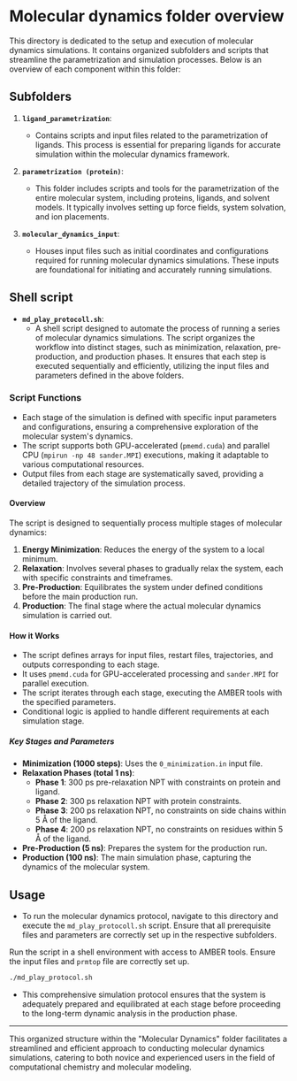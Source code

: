 # Molecular dynamics folder overview

This directory is dedicated to the setup and execution of molecular dynamics simulations. It contains organized subfolders and scripts that streamline the parametrization and simulation processes. Below is an overview of each component within this folder:

## Subfolders

1. **`ligand_parametrization`**:
   - Contains scripts and input files related to the parametrization of ligands. This process is essential for preparing ligands for accurate simulation within the molecular dynamics framework.

2. **`parametrization (protein)`**:
   - This folder includes scripts and tools for the parametrization of the entire molecular system, including proteins, ligands, and solvent models. It typically involves setting up force fields, system solvation, and ion placements.
    
3. **`molecular_dynamics_input`**:
   - Houses input files such as initial coordinates and configurations required for running molecular dynamics simulations. These inputs are foundational for initiating and accurately running simulations.


## Shell script

- **`md_play_protocoll.sh`**:
   - A shell script designed to automate the process of running a series of molecular dynamics simulations. The script organizes the workflow into distinct stages, such as minimization, relaxation, pre-production, and production phases. It ensures that each step is executed sequentially and efficiently, utilizing the input files and parameters defined in the above folders.

### Script Functions
   - Each stage of the simulation is defined with specific input parameters and configurations, ensuring a comprehensive exploration of the molecular system's dynamics.
   - The script supports both GPU-accelerated (`pmemd.cuda`) and parallel CPU (`mpirun -np 48 sander.MPI`) executions, making it adaptable to various computational resources.
   - Output files from each stage are systematically saved, providing a detailed trajectory of the simulation process.

#### Overview

The script is designed to sequentially process multiple stages of molecular dynamics:

1. **Energy Minimization**: Reduces the energy of the system to a local minimum.
2. **Relaxation**: Involves several phases to gradually relax the system, each with specific constraints and timeframes.
3. **Pre-Production**: Equilibrates the system under defined conditions before the main production run.
4. **Production**: The final stage where the actual molecular dynamics simulation is carried out.

#### How it Works

- The script defines arrays for input files, restart files, trajectories, and outputs corresponding to each stage.
- It uses `pmemd.cuda` for GPU-accelerated processing and `sander.MPI` for parallel execution.
- The script iterates through each stage, executing the AMBER tools with the specified parameters.
- Conditional logic is applied to handle different requirements at each simulation stage.

##### Key Stages and Parameters

- **Minimization (1000 steps)**: Uses the `0_minimization.in` input file.
- **Relaxation Phases (total 1 ns)**:
  - **Phase 1**: 300 ps pre-relaxation NPT with constraints on protein and ligand.
  - **Phase 2**: 300 ps relaxation NPT with protein constraints.
  - **Phase 3**: 200 ps relaxation NPT, no constraints on side chains within 5 Å of the ligand.
  - **Phase 4**: 200 ps relaxation NPT, no constraints on residues within 5 Å of the ligand.
- **Pre-Production (5 ns)**: Prepares the system for the production run.
- **Production (100 ns)**: The main simulation phase, capturing the dynamics of the molecular system.

## Usage

- To run the molecular dynamics protocol, navigate to this directory and execute the `md_play_protocoll.sh` script. Ensure that all prerequisite files and parameters are correctly set up in the respective subfolders.

Run the script in a shell environment with access to AMBER tools. Ensure the input files and `prmtop` file are correctly set up.

```bash
./md_play_protocol.sh
```
- This comprehensive simulation protocol ensures that the system is adequately prepared and equilibrated at each stage before proceeding to the long-term dynamic analysis in the production phase.
---

This organized structure within the "Molecular Dynamics" folder facilitates a streamlined and efficient approach to conducting molecular dynamics simulations, catering to both novice and experienced users in the field of computational chemistry and molecular modeling.



